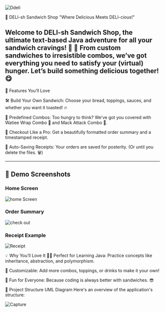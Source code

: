 ![Ddeli](https://github.com/user-attachments/assets/25b7d2f9-c9d1-4d1d-8665-3958769e4a07)

🥪 DELI-sh Sandwich Shop
"Where Delicious Meets DELI-cious!"

Welcome to DELI-sh Sandwich Shop, the ultimate text-based Java adventure for all your sandwich cravings! 🍞 🧀 
From custom sandwiches to irresistible combos, we’ve got everything you need to satisfy your (virtual) hunger. Let’s build something delicious together! 😋
---

🎉 Features You’ll Love

🛠️ Build Your Own Sandwich:
Choose your bread, toppings, sauces, and whether you want it toasted! 🔥

🍱 Predefined Combos:
Too hungry to think? We’ve got you covered with Watiee Wrap Combo 🥙 and Mack Attack Combo 🐔.

🧾 Checkout Like a Pro:
Get a beautifully formatted order summary and a timestamped receipt.

💾 Auto-Saving Receipts:
Your orders are saved for posterity. (Or until you delete the files. 🗑️)


---
## 📸 Demo Screenshots
### Home Screen
![home Screen](https://github.com/user-attachments/assets/ae5ab1ad-6d99-4784-b44a-de5f76e605f2)



### Order Summary
![check out](https://github.com/user-attachments/assets/bf40a531-aabb-4196-9697-f9887500ccb8)


### Receipt Example
![Receipt](https://github.com/user-attachments/assets/08f44dde-bd26-46e1-897e-8add02794849)


💡 Why You’ll Love It
🧑‍💻 Perfect for Learning Java:
Practice concepts like inheritance, abstraction, and polymorphism.

🎨 Customizable:
Add more combos, toppings, or drinks to make it your own!

🥳 Fun for Everyone:
Because coding is always better with sandwiches. 😎

📂 Project Structure
UML Diagram
Here's an overview of the application's structure:

![Capture](https://github.com/user-attachments/assets/6a68fce4-c486-4bdb-84c2-2cadbbf7cd47)



